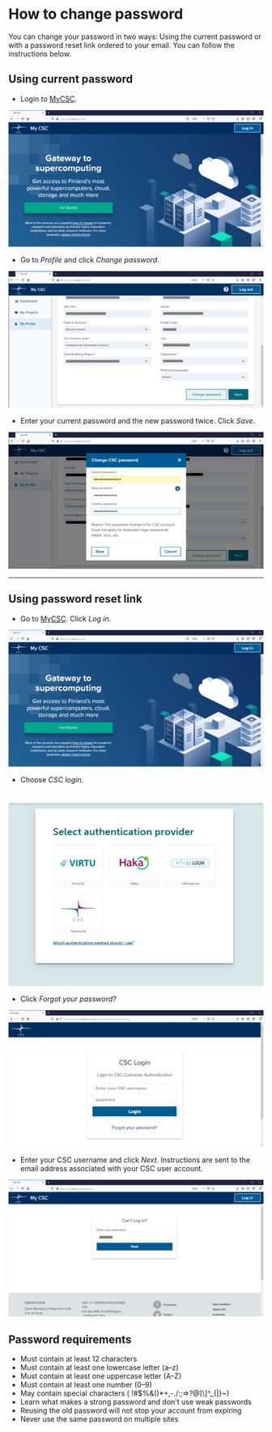 # How to change password

You can change your password in two ways: Using the current password or with a
password reset link ordered to your email. You can follow the instructions below.

## Using current password


* Login to [MyCSC](http://my.csc.fi).

![Landing page](images/small/landing-page-mid.png)

* Go to _Profile_ and click _Change password_.

![My profile](images/small/my-profile-mid.png)

* Enter your current password and the new password twice. Click _Save_.

![Change password](images/small/change-password-mid.png)



*****

## Using password reset link





* Go to [MyCSC](http://my.csc.fi). Click _Log in_.

![Landing page](images/small/landing-page-mid.png)


* Choose _CSC login_.

![virtu, Haka or CSC](images/small/authentication-method-mid.png)

* Click _Forgot your password?_

![CSC login](images/small/csc-login-mid.png)


* Enter your CSC username and click _Next_. Instructions are sent to the email
   address associated with your CSC user account.

![Forgot password](images/small/forgot-password-mid.png)
 

## Password requirements

* Must contain at least 12 characters
* Must contain at least one lowercase letter (a–z)
* Must contain at least one uppercase letter (A–Z)
* Must contain at least one number (0–9)
* May contain special characters ( !#$%&()*+,-./:;=>?@[\\]^_{|}~)
* Learn what makes a strong password and don't use weak passwords
* Reusing the old password will not stop your account from expiring
* Never use the same password on multiple sites


